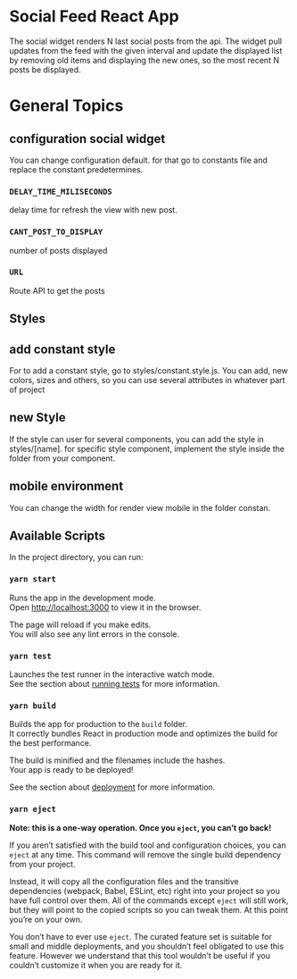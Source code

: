 # Social Feed React App

The social widget renders N last social posts from the api. The widget pull updates from the feed with the given interval and update the displayed list by removing old items and displaying the new ones, so the most recent N posts be displayed.

# General Topics

## configuration social widget

You can change configuration default. for that go to constants file and replace the constant predetermines.

### `DELAY_TIME_MILISECONDS`
delay time for refresh the view with new post.

### `CANT_POST_TO_DISPLAY`
number of posts displayed

### `URL`
Route API to get the posts

## Styles

## add constant style
For to add a constant style, go to styles/constant.style.js. You can add, new colors, sizes and others, so you can use several attributes in whatever part of project

## new Style
If the style can user for several components, you can add the style in styles/[name]. for specific style component, implement the style inside the folder from your component.

## mobile environment
You can change the width for render view mobile in the folder constan.

## Available Scripts

In the project directory, you can run:

### `yarn start`

Runs the app in the development mode.\
Open [http://localhost:3000](http://localhost:3000) to view it in the browser.

The page will reload if you make edits.\
You will also see any lint errors in the console.

### `yarn test`

Launches the test runner in the interactive watch mode.\
See the section about [running tests](https://facebook.github.io/create-react-app/docs/running-tests) for more information.

### `yarn build`

Builds the app for production to the `build` folder.\
It correctly bundles React in production mode and optimizes the build for the best performance.

The build is minified and the filenames include the hashes.\
Your app is ready to be deployed!

See the section about [deployment](https://facebook.github.io/create-react-app/docs/deployment) for more information.

### `yarn eject`

**Note: this is a one-way operation. Once you `eject`, you can’t go back!**

If you aren’t satisfied with the build tool and configuration choices, you can `eject` at any time. This command will remove the single build dependency from your project.

Instead, it will copy all the configuration files and the transitive dependencies (webpack, Babel, ESLint, etc) right into your project so you have full control over them. All of the commands except `eject` will still work, but they will point to the copied scripts so you can tweak them. At this point you’re on your own.

You don’t have to ever use `eject`. The curated feature set is suitable for small and middle deployments, and you shouldn’t feel obligated to use this feature. However we understand that this tool wouldn’t be useful if you couldn’t customize it when you are ready for it.



